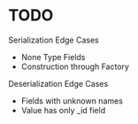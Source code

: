 # TODO

Serialization Edge Cases
- None Type Fields
- Construction through Factory

Deserialization Edge Cases
- Fields with unknown names
- Value has only _id field